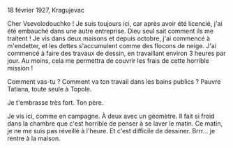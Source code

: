 18 février 1927, Kragujevac

  

Cher Vsevolodouchko ! Je suis toujours ici, car après avoir été licencié, j'ai été embauché dans une autre entreprise. Dieu seul sait comment ils me traitent ! Je vis dans deux maisons et depuis octobre, j'ai commencé à m'endetter, et les dettes s'accumulent comme des flocons de neige. J'ai commencé à faire des travaux de dessin, en travaillant environ 3 heures par jour. Au moins, cela me permettra de couvrir les frais de cette horrible mission !

Comment vas-tu ? Comment va ton travail dans les bains publics ? Pauvre Tatiana, toute seule à Topole.

Je t'embrasse très fort. Ton père.

  

Je vis ici, comme en campagne. À deux avec un géomètre. Il fait si froid dans la chambre que c'est horrible de penser à se laver le matin. Ce matin, je ne me suis pas réveillé à l'heure. Et c'est difficile de dessiner. Brrr... je rentre à la maison.